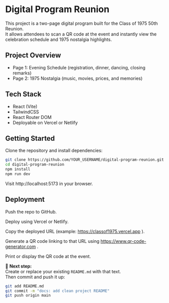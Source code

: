 # Digital Program Reunion

This project is a two-page digital program built for the Class of 1975 50th Reunion.  
It allows attendees to scan a QR code at the event and instantly view the celebration schedule and 1975 nostalgia highlights.

## Project Overview

- Page 1: Evening Schedule (registration, dinner, dancing, closing remarks)
- Page 2: 1975 Nostalgia (music, movies, prices, and memories)

## Tech Stack

- React (Vite)
- TailwindCSS
- React Router DOM
- Deployable on Vercel or Netlify

## Getting Started

Clone the repository and install dependencies:

```bash
git clone https://github.com/YOUR_USERNAME/digital-program-reunion.git
cd digital-program-reunion
npm install
npm run dev
```

Visit http://localhost:5173
in your browser.

## Deployment

Push the repo to GitHub.

Deploy using Vercel or Netlify.

Copy the deployed URL (example: https://classof1975.vercel.app
).

Generate a QR code linking to that URL using https://www.qr-code-generator.com
.

Print or display the QR code at the event.

📌 **Next step:**  
Create or replace your existing `README.md` with that text.  
Then commit and push it up:

```bash
git add README.md
git commit -m "docs: add clean project README"
git push origin main
```
